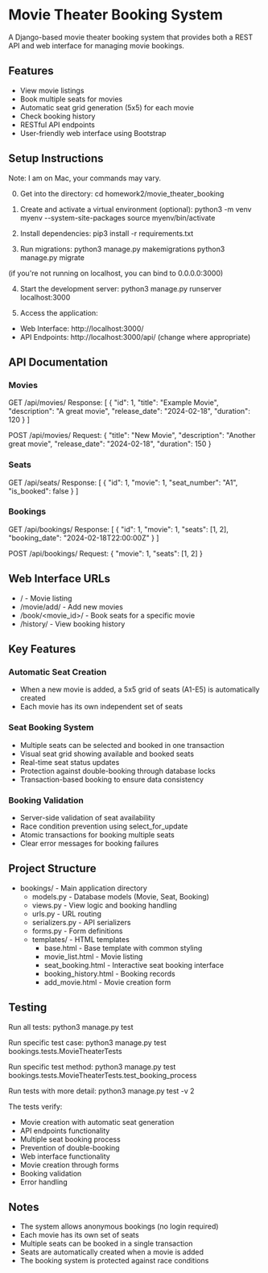 # Movie Theater Booking System

A Django-based movie theater booking system that provides both a REST API and web interface for managing movie bookings.

## Features

- View movie listings
- Book multiple seats for movies
- Automatic seat grid generation (5x5) for each movie
- Check booking history
- RESTful API endpoints
- User-friendly web interface using Bootstrap

## Setup Instructions

Note: I am on Mac, your commands may vary.

0. Get into the directory:
cd homework2/movie_theater_booking

1. Create and activate a virtual environment (optional):
python3 -m venv myenv --system-site-packages
source myenv/bin/activate

2. Install dependencies:
pip3 install -r requirements.txt

3. Run migrations:
python3 manage.py makemigrations
python3 manage.py migrate

(if you're not running on localhost, you can bind to 0.0.0.0:3000)

4. Start the development server:
python3 manage.py runserver localhost:3000

5. Access the application:
- Web Interface: http://localhost:3000/
- API Endpoints: http://localhost:3000/api/ (change where appropriate)

## API Documentation

### Movies

GET /api/movies/
Response:
[
    {
        "id": 1,
        "title": "Example Movie",
        "description": "A great movie",
        "release_date": "2024-02-18",
        "duration": 120
    }
]

POST /api/movies/
Request:
{
    "title": "New Movie",
    "description": "Another great movie",
    "release_date": "2024-02-18",
    "duration": 150
}

### Seats

GET /api/seats/
Response:
[
    {
        "id": 1,
        "movie": 1,
        "seat_number": "A1",
        "is_booked": false
    }
]

### Bookings

GET /api/bookings/
Response:
[
    {
        "id": 1,
        "movie": 1,
        "seats": [1, 2],
        "booking_date": "2024-02-18T22:00:00Z"
    }
]

POST /api/bookings/
Request:
{
    "movie": 1,
    "seats": [1, 2]
}

## Web Interface URLs

- / - Movie listing
- /movie/add/ - Add new movies
- /book/<movie_id>/ - Book seats for a specific movie
- /history/ - View booking history

## Key Features

### Automatic Seat Creation
- When a new movie is added, a 5x5 grid of seats (A1-E5) is automatically created
- Each movie has its own independent set of seats

### Seat Booking System
- Multiple seats can be selected and booked in one transaction
- Visual seat grid showing available and booked seats
- Real-time seat status updates
- Protection against double-booking through database locks
- Transaction-based booking to ensure data consistency

### Booking Validation
- Server-side validation of seat availability
- Race condition prevention using select_for_update
- Atomic transactions for booking multiple seats
- Clear error messages for booking failures

## Project Structure

- bookings/ - Main application directory
  - models.py - Database models (Movie, Seat, Booking)
  - views.py - View logic and booking handling
  - urls.py - URL routing
  - serializers.py - API serializers
  - forms.py - Form definitions
  - templates/ - HTML templates
    - base.html - Base template with common styling
    - movie_list.html - Movie listing
    - seat_booking.html - Interactive seat booking interface
    - booking_history.html - Booking records
    - add_movie.html - Movie creation form

## Testing

Run all tests:
python3 manage.py test

Run specific test case:
python3 manage.py test bookings.tests.MovieTheaterTests

Run specific test method:
python3 manage.py test bookings.tests.MovieTheaterTests.test_booking_process

Run tests with more detail:
python3 manage.py test -v 2

The tests verify:
- Movie creation with automatic seat generation
- API endpoints functionality
- Multiple seat booking process
- Prevention of double-booking
- Web interface functionality
- Movie creation through forms
- Booking validation
- Error handling

## Notes

- The system allows anonymous bookings (no login required)
- Each movie has its own set of seats
- Multiple seats can be booked in a single transaction
- Seats are automatically created when a movie is added
- The booking system is protected against race conditions
